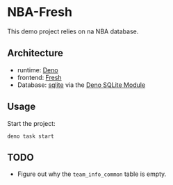 # NBA-Fresh

This demo project relies on na NBA database.

## Architecture

* runtime: [Deno](https://docs.deno.com/runtime/)
* frontend: [Fresh](https://fresh.deno.dev/docs/getting-started)
* Database: [sqlite](https://sqlite.org/) via the [Deno SQLite Module](https://deno.land/x/sqlite@v3.9.1)

## Usage

Start the project:

```
deno task start
```

## TODO

* Figure out why the `team_info_common` table is empty.